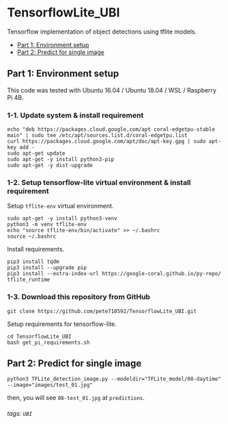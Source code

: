 # TensorflowLite_UBI  
Tensorflow implementation of object detections using tflite models.  
 - [Part 1: Environment setup](https://github.com/pete710592/TensorflowLite_UBI#part-1-environment-setup)  
 - [Part 2: Predict for single image](https://github.com/pete710592/TensorflowLite_UBI#part-2-predict-for-single-image)  

## Part 1: Environment setup  
This code was tested with Ubuntu 16.04 / Ubuntu 18.04 / WSL / Raspberry Pi 4B.  
### 1-1. Update system & install requirement  
```shell
echo "deb https://packages.cloud.google.com/apt coral-edgetpu-stable main" | sudo tee /etc/apt/sources.list.d/coral-edgetpu.list
curl https://packages.cloud.google.com/apt/doc/apt-key.gpg | sudo apt-key add -
sudo apt-get update
sudo apt-get -y install python3-pip
sudo apt-get -y dist-upgrade
```  

### 1-2. Setup tensorflow-lite virtual environment & install requirement  
Setup ```tflite-env``` virtual environment.  
```shell
sudo apt-get -y install python3-venv
python3 -m venv tflite-env
echo "source tflite-env/bin/activate" >> ~/.bashrc
source ~/.bashrc
```  
Install requirements.  
```shell
pip3 install tqdm
pip3 install --upgrade pip
pip3 install --extra-index-url https://google-coral.github.io/py-repo/ tflite_runtime
```  

### 1-3. Download this repository from GitHub  
```shell
git clone https://github.com/pete710592/TensorflowLite_UBI.git
```  
Setup requirements for tensorflow-lite.
```shell
cd TensorflowLite_UBI
bash get_pi_requirements.sh
```  

## Part 2: Predict for single image  
```shell
python3 TFLite_detection_image.py --modeldir="TFLite_model/08-daytime" --image="images/test_01.jpg"
```  
then, you will see ```08-test_01.jpg``` at ```predictions```.

###### tags: `UBI`
